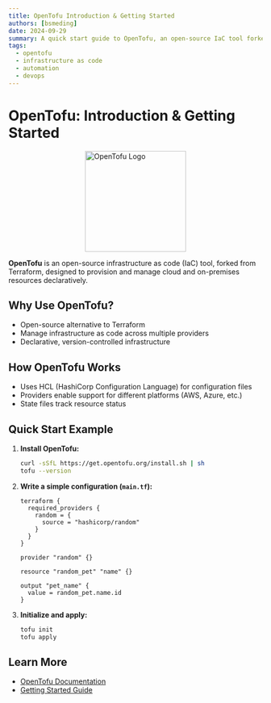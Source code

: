 ```yaml
---
title: OpenTofu Introduction & Getting Started
authors: [bsmeding]
date: 2024-09-29
summary: A quick start guide to OpenTofu, an open-source IaC tool forked from Terraform.
tags:
  - opentofu
  - infrastructure as code
  - automation
  - devops
---
```


# OpenTofu: Introduction & Getting Started

<img src="https://opentofu.org/img/blog/opentofu-1-10-0.png" alt="OpenTofu Logo" width="200" style="display: block; margin: 0 auto;">

**OpenTofu** is an open-source infrastructure as code (IaC) tool, forked from Terraform, designed to provision and manage cloud and on-premises resources declaratively.
<!-- more -->

## Why Use OpenTofu?
- Open-source alternative to Terraform
- Manage infrastructure as code across multiple providers
- Declarative, version-controlled infrastructure

## How OpenTofu Works
- Uses HCL (HashiCorp Configuration Language) for configuration files
- Providers enable support for different platforms (AWS, Azure, etc.)
- State files track resource status

## Quick Start Example
1. **Install OpenTofu:**
   ```bash
   curl -sSfL https://get.opentofu.org/install.sh | sh
   tofu --version
   ```
2. **Write a simple configuration (`main.tf`):**
   ```hcl
   terraform {
     required_providers {
       random = {
         source = "hashicorp/random"
       }
     }
   }

   provider "random" {}

   resource "random_pet" "name" {}

   output "pet_name" {
     value = random_pet.name.id
   }
   ```
3. **Initialize and apply:**
   ```bash
   tofu init
   tofu apply
   ```

## Learn More
- [OpenTofu Documentation](https://opentofu.org/docs/)
- [Getting Started Guide](https://opentofu.org/docs/getting-started/) 